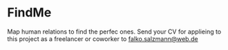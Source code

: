 # FindMe
Map human relations to find the perfec ones. Send your CV for applieing to this project as a freelancer or coworker to falko.salzmann@web.de
